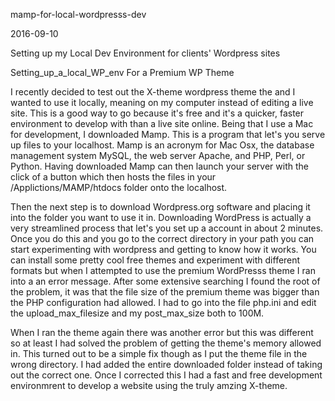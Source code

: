 mamp-for-local-wordpresss-dev

2016-09-10

Setting up my Local Dev Environment for clients' Wordpress sites

Setting_up_a_local_WP_env
  For a Premium WP Theme

I recently decided to test out the X-theme wordpress theme the and I wanted to use it locally, meaning on my computer instead of editing a live site. This is a good way to go because it's free and it's a quicker, faster environment to develop with than a live site online. Being that I use a Mac for development, I downloaded Mamp. This is a program that let's you serve up files to your localhost. Mamp is an acronym for Mac Osx, the database management system MySQL, the web server Apache, and PHP, Perl, or Python. Having downloaded Mamp can then launch your server with the click of a button which then hosts the files in your /Applictions/MAMP/htdocs folder onto the localhost.

Then the next step is to download Wordpress.org software and placing it into the folder you want to use it in. Downloading WordPress is actually a very streamlined process that let's you set up a account in about 2 minutes. Once you do this and you go to the correct directory in your path you can start experimenting with wordpress and getting to know how it works. You can install some pretty cool free themes and experiment with different formats but when I attempted to use the premium WordPresss theme I ran into a an error message. After some extensive searching I found the root of the problem, it was that the file size of the premium theme was bigger than the PHP configuration had allowed. I had to go into the file php.ini and edit the upload_max_filesize and my post_max_size both to 100M.

When I ran the theme again there was another error but this was different so at least I had solved the problem of getting the theme's memory allowed in. This turned out to be a simple fix though as I put the theme file in the wrong directory. I had added the entire downloaded folder instead of taking out the correct one. Once I corrected this I had a fast and free development environmrent to develop a website using the truly amzing X-theme.